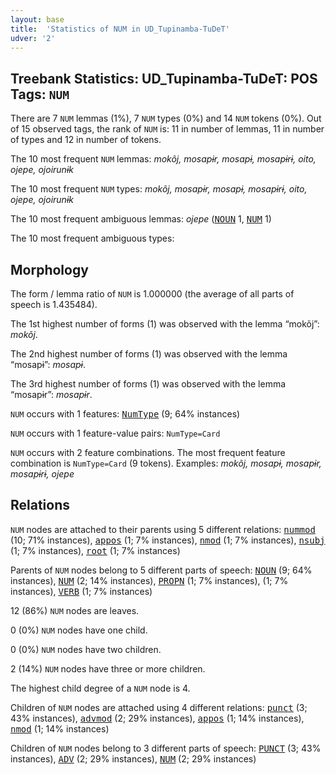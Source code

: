 ```yaml
---
layout: base
title:  'Statistics of NUM in UD_Tupinamba-TuDeT'
udver: '2'
---
```


## Treebank Statistics: UD_Tupinamba-TuDeT: POS Tags: `NUM`

There are 7 `NUM` lemmas (1%), 7 `NUM` types (0%) and 14 `NUM` tokens (0%).
Out of 15 observed tags, the rank of `NUM` is: 11 in number of lemmas, 11 in number of types and 12 in number of tokens.

The 10 most frequent `NUM` lemmas: <em>mokõj, mosapɨr, mosapɨ, mosapɨrɨ, oito, ojepe, ojoirunɨk</em>

The 10 most frequent `NUM` types:  <em>mokõj, mosapɨr, mosapɨ, mosapɨrɨ, oito, ojepe, ojoirunɨk</em>

The 10 most frequent ambiguous lemmas: <em>ojepe</em> (<tt><a href="tpn_tudet-pos-NOUN.html">NOUN</a></tt> 1, <tt><a href="tpn_tudet-pos-NUM.html">NUM</a></tt> 1)

The 10 most frequent ambiguous types:  



## Morphology

The form / lemma ratio of `NUM` is 1.000000 (the average of all parts of speech is 1.435484).

The 1st highest number of forms (1) was observed with the lemma “mokõj”: <em>mokõj</em>.

The 2nd highest number of forms (1) was observed with the lemma “mosapɨ”: <em>mosapɨ</em>.

The 3rd highest number of forms (1) was observed with the lemma “mosapɨr”: <em>mosapɨr</em>.

`NUM` occurs with 1 features: <tt><a href="tpn_tudet-feat-NumType.html">NumType</a></tt> (9; 64% instances)

`NUM` occurs with 1 feature-value pairs: `NumType=Card`

`NUM` occurs with 2 feature combinations.
The most frequent feature combination is `NumType=Card` (9 tokens).
Examples: <em>mokõj, mosapɨ, mosapɨr, mosapɨrɨ, ojepe</em>


## Relations

`NUM` nodes are attached to their parents using 5 different relations: <tt><a href="tpn_tudet-dep-nummod.html">nummod</a></tt> (10; 71% instances), <tt><a href="tpn_tudet-dep-appos.html">appos</a></tt> (1; 7% instances), <tt><a href="tpn_tudet-dep-nmod.html">nmod</a></tt> (1; 7% instances), <tt><a href="tpn_tudet-dep-nsubj.html">nsubj</a></tt> (1; 7% instances), <tt><a href="tpn_tudet-dep-root.html">root</a></tt> (1; 7% instances)

Parents of `NUM` nodes belong to 5 different parts of speech: <tt><a href="tpn_tudet-pos-NOUN.html">NOUN</a></tt> (9; 64% instances), <tt><a href="tpn_tudet-pos-NUM.html">NUM</a></tt> (2; 14% instances), <tt><a href="tpn_tudet-pos-PROPN.html">PROPN</a></tt> (1; 7% instances),  (1; 7% instances), <tt><a href="tpn_tudet-pos-VERB.html">VERB</a></tt> (1; 7% instances)

12 (86%) `NUM` nodes are leaves.

0 (0%) `NUM` nodes have one child.

0 (0%) `NUM` nodes have two children.

2 (14%) `NUM` nodes have three or more children.

The highest child degree of a `NUM` node is 4.

Children of `NUM` nodes are attached using 4 different relations: <tt><a href="tpn_tudet-dep-punct.html">punct</a></tt> (3; 43% instances), <tt><a href="tpn_tudet-dep-advmod.html">advmod</a></tt> (2; 29% instances), <tt><a href="tpn_tudet-dep-appos.html">appos</a></tt> (1; 14% instances), <tt><a href="tpn_tudet-dep-nmod.html">nmod</a></tt> (1; 14% instances)

Children of `NUM` nodes belong to 3 different parts of speech: <tt><a href="tpn_tudet-pos-PUNCT.html">PUNCT</a></tt> (3; 43% instances), <tt><a href="tpn_tudet-pos-ADV.html">ADV</a></tt> (2; 29% instances), <tt><a href="tpn_tudet-pos-NUM.html">NUM</a></tt> (2; 29% instances)

